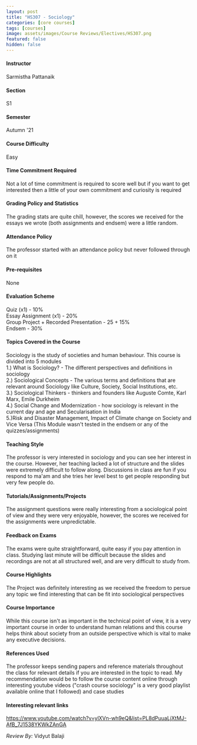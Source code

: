 ```yaml
---
layout: post
title: "HS307 - Sociology"
categories: [core courses]
tags: [courses]
image: assets/images/Course Reviews/Electives/HS307.png
featured: false
hidden: false
---
```


#### Instructor
Sarmistha Pattanaik

#### Section
S1

#### Semester
Autumn '21

#### Course Difficulty
Easy

#### Time Commitment Required
Not a lot of time commitment is required to score well but if you want to get interested then a little of your own commitment and curiosity is required

#### Grading Policy and Statistics
The grading stats are quite chill, however, the scores we received for the essays we wrote (both assignments and endsem) were a little random. 

#### Attendance Policy
The professor started with an attendance policy but never followed through on it 

#### Pre-requisites
None

#### Evaluation Scheme
Quiz (x1) - 10%  
Essay Assignment (x1) - 20%  
Group Project + Recorded Presentation - 25 + 15%  
Endsem - 30%

#### Topics Covered in the Course
Sociology is the study of societies and human behaviour. This course is divided into 5 modules   
1.) What is Sociology? - The different perspectives and definitions in sociology  
2.) Sociological Concepts - The various terms and definitions that are relevant around Sociology like Culture, Society, Social Institutions, etc.  
3.) Sociological Thinkers - thinkers and founders like Auguste Comte, Karl Marx, Emile Durkheim  
4.) Social Change and Modernization - how sociology is relevant in the current day and age and Secularisation in India  
5.)Risk and Disaster Management, Impact of Climate change on Society and Vice Versa (This Module wasn't tested in the endsem or any of the quizzes/assignments)

#### Teaching Style
The professor is very interested in sociology and you can see her interest in the course. However, her teaching lacked a lot of structure and the slides were extremely difficult to follow along. Discussions in class are fun if you respond to ma'am and she tries her level best to get people responding but very few people do.

#### Tutorials/Assignments/Projects
The assignment questions were really interesting from a sociological point of view and they were very enjoyable, however, the scores we received for the assignments were unpredictable.

#### Feedback on Exams
The exams were quite straightforward, quite easy if you pay attention in class. Studying last minute will be difficult because the slides and recordings are not at all structured well, and are very difficult to study from.

#### Course Highlights
The Project was definitely interesting as we received the freedom to persue any topic we find interesting that can be fit into sociological perspectives

#### Course Importance
While this course isn't as important in the technical point of view, it is a very important course in order to understand human relations and this course helps think about society from an outside perspective which is vital to make any executive decisions.

#### References Used
The professor keeps sending papers and reference materials throughout the class for relevant details if you are interested in the topic to read. My recommendation would be to follow the course content online through interesting youtube videos ("crash course sociology" is a very good playlist available online that I followed) and case studies

#### Interesting relevant links
https://www.youtube.com/watch?v=ylXVn-wh9eQ&list=PL8dPuuaLjXtMJ-AfB_7J1538YKWkZAnGA

*Review By:* Vidyut Balaji